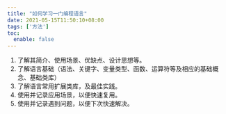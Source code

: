 ```yaml
---
title: "如何学习一门编程语言"
date: 2021-05-15T11:50:10+08:00
tags: ['方法']
toc:
  enable: false
---
```


1. 了解其简介、使用场景、优缺点、设计思想等。
2. 了解语言基础（语法、关键字、变量类型、函数、运算符等及相应的基础概念、基础类库）
3. 了解语言常用扩展类库，及最佳实践。
4. 使用并记录应用场景，以便快速复用。
5. 使用并记录遇到问题，以便下次快速解决。

